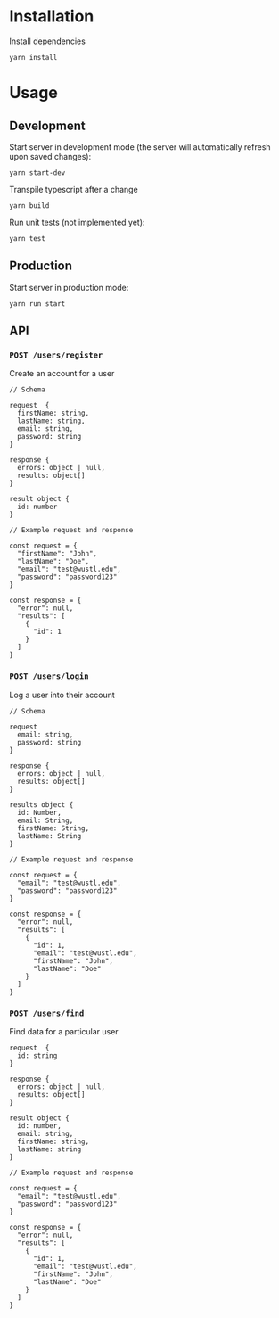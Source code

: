 # Installation

Install dependencies

```yarn install```

# Usage

## Development
Start server in development mode (the server will automatically refresh upon saved changes):

```yarn start-dev```

Transpile typescript after a change

```yarn build```

Run unit tests (not implemented yet):

```yarn test```

## Production
Start server in production mode:

```yarn run start```

## API

### `POST /users/register`

Create an account for a user

```
// Schema

request  {
  firstName: string,
  lastName: string,
  email: string,
  password: string
}

response {
  errors: object | null,
  results: object[]
}

result object {
  id: number
}

// Example request and response

const request = {
  "firstName": "John",
  "lastName": "Doe",
  "email": "test@wustl.edu",
  "password": "password123"
}

const response = {
  "error": null,
  "results": [
    {
      "id": 1
    }
  ]
}
```
### `POST /users/login`

Log a user into their account

```
// Schema

request
  email: string,
  password: string
}

response {
  errors: object | null,
  results: object[]
}

results object {
  id: Number,
  email: String,
  firstName: String,
  lastName: String
}

// Example request and response

const request = {
  "email": "test@wustl.edu",
  "password": "password123"
}

const response = {
  "error": null,
  "results": [
    {
      "id": 1,
      "email": "test@wustl.edu",
      "firstName": "John",
      "lastName": "Doe"
    }
  ]
}
```

### `POST /users/find`

Find data for a particular user

```
request  {
  id: string
}

response {
  errors: object | null,
  results: object[] 
}

result object {
  id: number,
  email: string,
  firstName: string,
  lastName: string
}

// Example request and response

const request = {
  "email": "test@wustl.edu",
  "password": "password123"
}

const response = {
  "error": null,
  "results": [
    {
      "id": 1,
      "email": "test@wustl.edu",
      "firstName": "John",
      "lastName": "Doe"
    }
  ]
}
```

